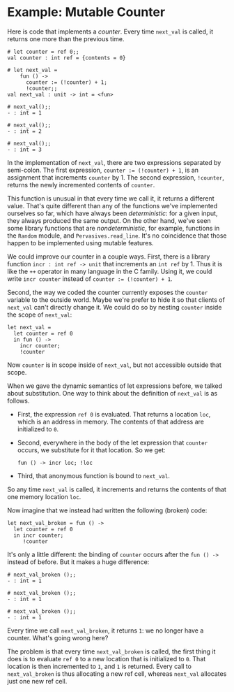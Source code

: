 # Example: Mutable Counter

Here is code that implements a *counter*.  Every time `next_val` 
is called, it returns one more than the previous time.
```
# let counter = ref 0;;
val counter : int ref = {contents = 0}

# let next_val = 
    fun () ->
      counter := (!counter) + 1;
      !counter;;
val next_val : unit -> int = <fun> 

# next_val();;
- : int = 1

# next_val();;
- : int = 2

# next_val();;
- : int = 3
```

In the implementation of `next_val`, there are two expressions
separated by semi-colon.  The first expression, `counter := (!counter) + 1`,
is an assignment that increments `counter` by 1.  The second 
expression, `!counter`, returns the newly incremented contents
of `counter`.

This function is unusual in that every time we call it, it returns
a different value.  That's quite different than any of the functions
we've implemented ourselves so far, which have always been
*deterministic*: for a given input, they always produced the same output.
On the other hand, we've seen some library functions that
are *nondeterministic*, for example, functions in the `Random` module,
and `Pervasives.read_line`.  It's no coincidence that those happen to be 
implemented using mutable features.

We could improve our counter in a couple ways.  First, there is a 
library function `incr : int ref -> unit` that increments an `int ref`
by 1.  Thus it is like the `++` operator in many language in the
C family.  Using it, we could write `incr counter` instead of
`counter := (!counter) + 1`.

Second, the way we coded the counter currently exposes the `counter`
variable to the outside world.  Maybe we're prefer to hide it so
that clients of `next_val` can't directly change it.  We could
do so by nesting `counter` inside the scope of `next_val`:
```
let next_val = 
  let counter = ref 0 
  in fun () ->
    incr counter;
    !counter
```
Now `counter` is in scope inside of `next_val`, but not accessible
outside that scope.

When we gave the dynamic semantics of let expressions before,
we talked about substitution.  One way to think about the definition
of `next_val` is as follows.

* First, the expression `ref 0` is evaluated.  That returns a location
  `loc`, which is an address in memory.  The contents of that address
  are initialized to `0`.
  
* Second, everywhere in the body of the let expression that `counter`
  occurs, we substitute for it that location.  So we get:
  ```
  fun () -> incr loc; !loc
  ```

* Third, that anonymous function is bound to `next_val`.

So any time `next_val` is called, it increments and returns the contents
of that one memory location `loc`.

Now imagine that we instead had written the following (broken) code:
```
let next_val_broken = fun () ->
  let counter = ref 0
  in incr counter;
     !counter
```
It's only a little different:  the binding of `counter` occurs after
the `fun () ->` instead of before.  But it makes a huge difference:
```
# next_val_broken ();;
- : int = 1

# next_val_broken ();;
- : int = 1

# next_val_broken ();;
- : int = 1
```
Every time we call `next_val_broken`, it returns `1`:  we no longer
have a counter.  What's going wrong here?

The problem is that every time `next_val_broken` is called, the first
thing it does is to evaluate `ref 0` to a new location that is initialized
to `0`.  That location is then incremented to `1`, and `1` is returned. 
Every call to `next_val_broken` is thus allocating a new ref cell, whereas
`next_val` allocates just one new ref cell.